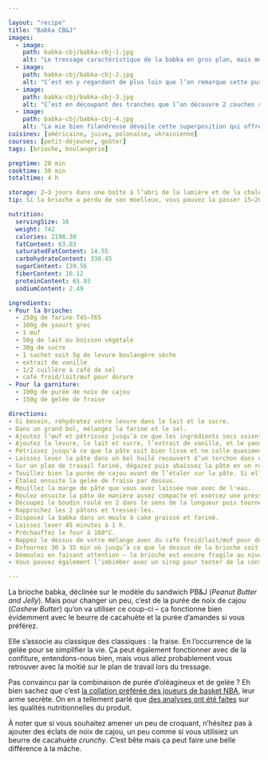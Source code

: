 ```yaml
---

layout: "recipe"
title: "Babka CB&J"
images:
  - image:
    path: babka-cbj/babka-cbj-1.jpg
    alt: "Le tressage caractéristique de la babka en gros plan, mais moins contrasté que celui obtenu avec la garniture au chocolat. On devine la gelée de fraise, mais la purée de cajou se noie dans la croûte bien dorée."
  - image:
    path: babka-cbj/babka-cbj-2.jpg
    alt: "C’est en y regardant de plus loin que l’on remarque cette purée, qui forme des îlots plus humides au milieu de la croûte."
  - image:
    path: babka-cbj/babka-cbj-3.jpg
    alt: "C’est en découpant des tranches que l’on découvre 2 couches superposées de purée et gelée. Le résultat rappelle la babka au chocolat mais ne lui ressemble pas forcément. On est sur une garniture visuellement différente."
  - image:
    path: babka-cbj/babka-cbj-4.jpg
    alt: "La mie bien filandreuse dévoile cette superposition qui offre une belle humidité à la mâche. Purée de cajou et gelée de fraises restent bien superposées, ne se mélangent absolument pas, et promettent une belle générosité."
cuisines: [américaine, juive, polonaise, ukrainienne]
courses: [petit-déjeuner, goûter]
tags: [brioche, boulangerie]

preptime: 20 min
cooktime: 30 min
totaltime: 4 h

storage: 2–3 jours dans une boîte à l’abri de la lumière et de la chaleur à température ambiante. 2–3 mois au congélateur.
tip: Si la brioche a perdu de son moelleux, vous pouvez la passer 15–20 secondes au micro-ondes pour lui faire retrouver toute sa douceur. 

nutrition:
  servingSize: 16
  weight: 742
  calories: 2190.30
  fatContent: 63.03
  saturatedFatContent: 14.55
  carbohydrateContent: 330.45
  sugarContent: 139.56
  fiberContent: 16.12
  proteinContent: 65.93
  sodiumContent: 2.49

ingredients:
- Pour la brioche:
  - 250g de farine T45–T65
  - 100g de yaourt grec
  - 1 œuf
  - 50g de lait ou boisson végétale
  - 30g de sucre
  - 1 sachet soit 5g de levure boulangère sèche
  - extrait de vanille
  - 1/2 cuillère à café de sel
  - café froid/lait/œuf pour dorure
- Pour la garniture:
  - 100g de purée de noix de cajou
  - 150g de gelée de fraise

directions:
- Si besoin, réhydratez votre levure dans le lait et le sucre.
- Dans un grand bol, mélangez la farine et le sel.
- Ajoutez l’œuf et pétrissez jusqu’à ce que les ingrédients secs soient bien humides.
- Ajoutez la levure, le lait et sucre, l’extrait de vanille, et le yaourt grec. 
- Pétrissez jusqu'à ce que la pâte soit bien lisse et ne colle quasiment plus aux doigts – au robot, quand la pâte se décolle des parois après 10 minutes, pas plus. Elle doit néanmoins rester bien souple, donc ajustez farine et liquide en conséquence. 
- Laissez lever la pâte dans un bol huilé recouvert d’un torchon dans un endroit chaud pendant 1h30–2h. Elle devrait avoir doublé de volume au bout de ce laps de temps. Vous pouvez également la préparer la veille et la laisser lever au frigo pendant la nuit.
- Sur un plan de travail fariné, dégazez puis abaissez la pâte en un rectangle de 35 cm sur 25 environ, le côté le plus long sur l'axe horizontal.
- Touillez bien la purée de cajou avant de l’étaler sur la pâte. Si elle ne vous paraît pas encore assez manipulable malgré ça, n’hésitez pas à la passer quelques secondes au micro-ondes pour la liquéfier. Il faut pouvoir l’étaler sans déchirer la pâte. Étalez à l’aide d’une spatule, en prenant soin de laisser une marge d'1–2cm au bord le plus éloigné.
- Étalez ensuite la gelée de fraise par dessus.
- Mouillez la marge de pâte que vous avez laissée nue avec de l'eau. 
- Roulez ensuite la pâte de manière assez compacte et exercez une pression suffisante pour bien sceller au bord mouillé.
- Découpez le boudin roulé en 2 dans le sens de la longueur puis tournez les 2 pâtons pour que le côté coupé pointe vers le haut. 
- Rapprochez les 2 pâtons et tressez-les.
- Disposez la babka dans un moule à cake graissé et fariné.
- Laissez lever 45 minutes à 1 h.
- Préchauffez le four à 160°C.
- Nappez le dessus de votre mélange avec du café froid/lait/œuf pour dorure.
- Enfournez 30 à 35 min où jusqu’à ce que le dessus de la brioche soit bien doré voire bruni.
- Démoulez en faisant attention – la brioche est encore fragile au niveau des croisements des 2 pâtons quand elle sort du four – et laissez refroidir la brioche sur une grille avant de déguster. 
- Vous pouvez également l’imbimber avec un sirop pour tenter de la conserver moelleuse plus longtemps.

---
```


La brioche babka, déclinée sur le modèle du sandwich PB&J (<i lang="en">Peanut Butter and Jelly</i>). Mais pour changer un peu, c’est de la purée de noix de cajou (<i lang="en">Cashew Butter</i>) qu’on va utiliser ce coup-ci – ça fonctionne bien évidemment avec le beurre de cacahuète et la purée d’amandes si vous préférez.

Elle s’associe au classique des classiques&nbsp;: la fraise. En l’occurrence de la gelée pour se simplifier la vie. Ça peut également fonctionner avec de la confiture, entendons-nous bien, mais vous allez probablement vous retrouver avec la moitié sur le plan de travail lors du tressage.

Pas convaincu par la combinaison de purée d’oléagineux et de gelée&nbsp;? Eh bien sachez que c’est [la collation préférée des joueurs de basket NBA](https://www.espn.com/espn/feature/story/_/page/presents18931717/the-nba-secret-addiction), leur arme secrète. On en a tellement parlé que [des analyses ont été faites](https://youtu.be/cNVjXRFf5ag?feature=shared) sur les qualités nutritionnelles du produit.

À noter que si vous souhaitez amener un peu de croquant, n’hésitez pas à ajouter des éclats de noix de cajou, un peu comme si vous utilisiez un beurre de cacahuète <i lang="en">crunchy</i>. C’est bête mais ça peut faire une belle différence à la mâche.
